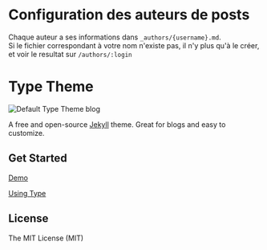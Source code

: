 # Configuration des auteurs de posts

Chaque auteur a ses informations dans `_authors/{username}.md`. <br />Si le fichier correspondant à votre nom n'existe pas, il n'y plus qu'à le créer, et voir le resultat sur `/authors/:login` 

# Type Theme

![Default Type Theme blog](https://cloud.githubusercontent.com/assets/816965/5142407/19742e48-71d6-11e4-8d9d-fdfe010784f0.png)

A free and open-source [Jekyll](http://jekyllrb.com) theme. Great for blogs and easy to customize.

## Get Started

[Demo](https://rohanchandra.github.io/type-theme/)

[Using Type](https://rohanchandra.github.io/project/type/)

## License
The MIT License (MIT)
